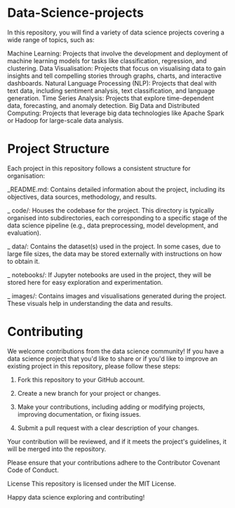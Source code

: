 # Data-Science-projects
 In this repository, you will find a variety of data science projects covering a wide range of topics, such as:
 
Machine Learning: Projects that involve the development and deployment of machine learning models for tasks like classification, regression, and clustering.
Data Visualisation: Projects that focus on visualising data to gain insights and tell compelling stories through graphs, charts, and interactive dashboards.
Natural Language Processing (NLP): Projects that deal with text data, including sentiment analysis, text classification, and language generation.
Time Series Analysis: Projects that explore time-dependent data, forecasting, and anomaly detection.
Big Data and Distributed Computing: Projects that leverage big data technologies like Apache Spark or Hadoop for large-scale data analysis.

# Project Structure
Each project in this repository follows a consistent structure for organisation:

_README.md: Contains detailed information about the project, including its objectives, data sources, methodology, and results.

_ code/: Houses the codebase for the project. This directory is typically organised into subdirectories, each corresponding to a specific stage of the data science pipeline (e.g., data preprocessing, model development, and evaluation).

_ data/: Contains the dataset(s) used in the project. In some cases, due to large file sizes, the data may be stored externally with instructions on how to obtain it.

_ notebooks/: If Jupyter notebooks are used in the project, they will be stored here for easy exploration and experimentation.

_ images/: Contains images and visualisations generated during the project. These visuals help in understanding the data and results.


# Contributing
We welcome contributions from the data science community! If you have a data science project that you'd like to share or if you'd like to improve an existing project in this repository, please follow these steps:

1. Fork this repository to your GitHub account.

2. Create a new branch for your project or changes.

3. Make your contributions, including adding or modifying projects, improving documentation, or fixing issues.

4. Submit a pull request with a clear description of your changes.

Your contribution will be reviewed, and if it meets the project's guidelines, it will be merged into the repository.

Please ensure that your contributions adhere to the Contributor Covenant Code of Conduct.

License
This repository is licensed under the MIT License.  

Happy data science exploring and contributing!

